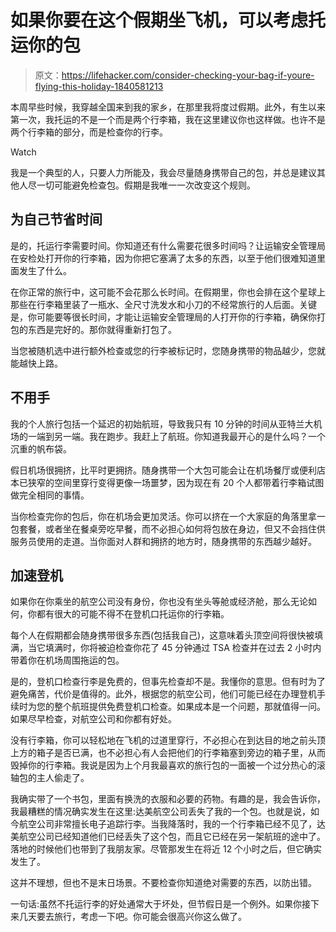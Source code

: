 # 如果你要在这个假期坐飞机，可以考虑托运你的包

> 原文：<https://lifehacker.com/consider-checking-your-bag-if-youre-flying-this-holiday-1840581213>

本周早些时候，我穿越全国来到我的家乡，在那里我将度过假期。此外，有生以来第一次，我托运的不是一个而是两个行李箱，我在这里建议你也这样做。也许不是两个行李箱的部分，而是检查你的行李。

Watch

我是一个典型的人，只要人力所能及，我会尽量随身携带自己的包，并总是建议其他人尽一切可能避免检查包。假期是我唯一一次改变这个规则。

## 为自己节省时间

是的，托运行李需要时间。你知道还有什么需要花很多时间吗？让运输安全管理局在安检处打开你的行李箱，因为你把它塞满了太多的东西，以至于他们很难知道里面发生了什么。

在你正常的旅行中，这可能不会花那么长时间。在假期里，你也会排在这个星球上那些在行李箱里装了一瓶水、全尺寸洗发水和小刀的不经常旅行的人后面。关键是，你可能要等很长时间，才能让运输安全管理局的人打开你的行李箱，确保你打包的东西是完好的。那你就得重新打包了。

当您被随机选中进行额外检查或您的行李被标记时，您随身携带的物品越少，您就能越快上路。

## 不用手

我的个人旅行包括一个延迟的初始航班，导致我只有 10 分钟的时间从亚特兰大机场的一端到另一端。我在跑步。我赶上了航班。你知道我最开心的是什么吗？一个沉重的帆布袋。

假日机场很拥挤，比平时更拥挤。随身携带一个大包可能会让在机场餐厅或便利店本已狭窄的空间里穿行变得更像一场噩梦，因为现在有 20 个人都带着行李箱试图做完全相同的事情。

当你检查完你的包后，你在机场会更加灵活。你可以挤在一个大家庭的角落里拿一包套餐，或者坐在餐桌旁吃早餐，而不必担心如何将包放在身边，但又不会挡住供服务员使用的走道。当你面对人群和拥挤的地方时，随身携带的东西越少越好。

## 加速登机

如果你在你乘坐的航空公司没有身份，你也没有坐头等舱或经济舱，那么无论如何，你都有很大的可能不得不在登机口托运你的行李箱。

每个人在假期都会随身携带很多东西(包括我自己)，这意味着头顶空间将很快被填满，当它填满时，你将被迫检查你花了 45 分钟通过 TSA 检查并在过去 2 小时内带着你在机场周围拖运的包。

是的，登机口检查行李是免费的，但事先检查却不是。我懂你的意思。但有时为了避免痛苦，代价是值得的。此外，根据您的航空公司，他们可能已经在办理登机手续时为您的整个航班提供免费登机口检查。如果成本是一个问题，那就值得一问。如果尽早检查，对航空公司和你都有好处。

没有行李箱，你可以轻松地在飞机的过道里穿行，不必担心在到达目的地之前头顶上方的箱子是否已满，也不必担心有人会把他们的行李箱塞到旁边的箱子里，从而毁掉你的行李箱。我说是因为上个月我最喜欢的旅行包的一面被一个过分热心的滚轴包的主人偷走了。

我确实带了一个书包，里面有换洗的衣服和必要的药物。有趣的是，我会告诉你，我最糟糕的情况确实发生在这里:达美航空公司丢失了我的一个包。也就是说，如今航空公司非常擅长电子追踪行李。当我降落时，我的一个行李箱已经不见了，达美航空公司已经知道他们已经丢失了这个包，而且它已经在另一架航班的途中了。落地的时候他们也带到了我朋友家。尽管那发生在将近 12 个小时之后，但它确实发生了。

这并不理想，但也不是末日场景。不要检查你知道绝对需要的东西，以防出错。

一句话:虽然不托运行李的好处通常大于坏处，但节假日是一个例外。如果你接下来几天要去旅行，考虑一下吧。你可能会很高兴你这么做了。